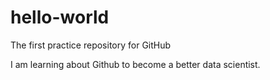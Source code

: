 # hello-world
The first practice repository for GitHub

I am learning about Github to become a better data scientist.
